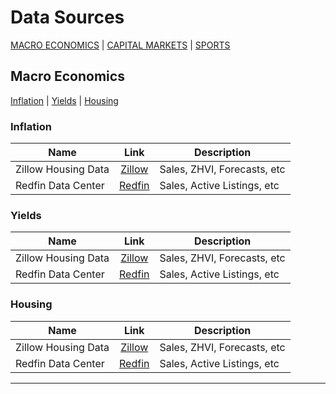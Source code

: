 # Data Sources

[MACRO ECONOMICS](#macro-economics) | [CAPITAL MARKETS](#capital-markets) | [SPORTS](#sports)


## Macro Economics

[Inflation](#inflation) | [Yields](#yields) | [Housing](#housing)


### Inflation

| Name      | Link         | Description                       |
|------------|:------------:|-----------------------------------|
| Zillow Housing Data | [Zillow](https://www.zillow.com/research/data/) | Sales, ZHVI, Forecasts, etc      | 
| Redfin Data Center | [Redfin](https://www.redfin.com/news/data-center/) | Sales, Active Listings, etc  |



### Yields

| Name      | Link         | Description                       |
|------------|:------------:|-----------------------------------|
| Zillow Housing Data | [Zillow](https://www.zillow.com/research/data/) | Sales, ZHVI, Forecasts, etc      | 
| Redfin Data Center | [Redfin](https://www.redfin.com/news/data-center/) | Sales, Active Listings, etc  |


### Housing 

| Name      | Link         | Description                       |
|------------|:------------:|-----------------------------------|
| Zillow Housing Data | [Zillow](https://www.zillow.com/research/data/) | Sales, ZHVI, Forecasts, etc      | 
| Redfin Data Center | [Redfin](https://www.redfin.com/news/data-center/) | Sales, Active Listings, etc  |
---
